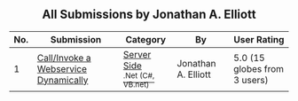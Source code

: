 ﻿<div align="center">

## All Submissions by Jonathan A\. Elliott

</div>

No.  | Submission | Category | By   | User Rating
---- | ---------- | -------- | ---- | -----------
1 | [Call/Invoke a Webservice Dynamically<br />](https://github.com/Planet-Source-Code/jonathan-a-elliott-call-invoke-a-webservice-dynamically__10-4750) | [Server Side<br /><sup>.Net (C#, VB.net)</sup>](../ByCategory/server-side__10-31.md) | Jonathan A\. Elliott | 5.0 (15 globes from 3 users)
